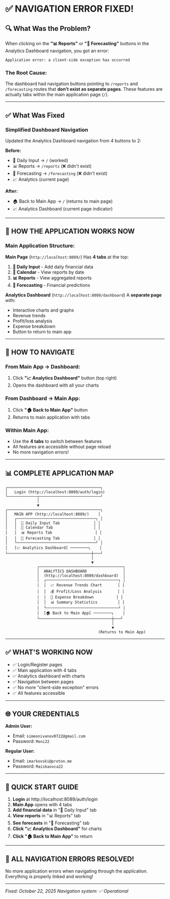 # ✅ NAVIGATION ERROR FIXED!

## 🔍 What Was the Problem?

When clicking on the **"📊 Reports"** or **"🔮 Forecasting"** buttons in the Analytics Dashboard navigation, you got an error:

```
Application error: a client-side exception has occurred
```

### **The Root Cause:**
The dashboard had navigation buttons pointing to `/reports` and `/forecasting` routes that **don't exist as separate pages**. These features are actually tabs within the main application page (`/`).

---

## ✅ What Was Fixed

### **Simplified Dashboard Navigation**
Updated the Analytics Dashboard navigation from 4 buttons to 2:

**Before:**
- 📝 Daily Input → `/` (worked)
- 📊 Reports → `/reports` (❌ didn't exist)
- 🔮 Forecasting → `/forecasting` (❌ didn't exist)
- 📈 Analytics (current page)

**After:**
- 🏠 Back to Main App → `/` (returns to main page)
- 📈 Analytics Dashboard (current page indicator)

---

## 🎯 HOW THE APPLICATION WORKS NOW

### **Main Application Structure:**

**Main Page** (`http://localhost:8089/`)
Has **4 tabs** at the top:
1. **📝 Daily Input** - Add daily financial data
2. **📅 Calendar** - View reports by date
3. **📊 Reports** - View aggregated reports
4. **🔮 Forecasting** - Financial predictions

**Analytics Dashboard** (`http://localhost:8089/dashboard`)
A **separate page** with:
- Interactive charts and graphs
- Revenue trends
- Profit/loss analysis
- Expense breakdown
- Button to return to main app

---

## 🚀 HOW TO NAVIGATE

### **From Main App → Dashboard:**
1. Click **"📈 Analytics Dashboard"** button (top right)
2. Opens the dashboard with all your charts

### **From Dashboard → Main App:**
1. Click **"🏠 Back to Main App"** button
2. Returns to main application with tabs

### **Within Main App:**
- Use the **4 tabs** to switch between features
- All features are accessible without page reload
- No more navigation errors!

---

## 📊 COMPLETE APPLICATION MAP

```
┌─────────────────────────────────────────┐
│   Login (http://localhost:8089/auth/login)
└─────────────┬───────────────────────────┘
              │
              ▼
┌─────────────────────────────────────────┐
│   MAIN APP (http://localhost:8089/)    │
│   ┌───────────────────────────────────┐ │
│   │  📝 Daily Input Tab               │ │
│   │  📅 Calendar Tab                  │ │
│   │  📊 Reports Tab                   │ │
│   │  🔮 Forecasting Tab               │ │
│   └───────────────────────────────────┘ │
│   [📈 Analytics Dashboard] ────────┐    │
└─────────────────────────────────────┼───┘
                                      │
                                      ▼
              ┌─────────────────────────────────────┐
              │  ANALYTICS DASHBOARD                │
              │  (http://localhost:8089/dashboard)  │
              │  ┌────────────────────────────────┐ │
              │  │  📈 Revenue Trends Chart       │ │
              │  │  💰 Profit/Loss Analysis       │ │
              │  │  💸 Expense Breakdown          │ │
              │  │  📊 Summary Statistics         │ │
              │  └────────────────────────────────┘ │
              │  [🏠 Back to Main App] ────────┐    │
              └────────────────────────────────┼───┘
                                               │
                                               ▼
                                         (Returns to Main App)
```

---

## ✅ WHAT'S WORKING NOW

- ✅ Login/Register pages
- ✅ Main application with 4 tabs
- ✅ Analytics dashboard with charts
- ✅ Navigation between pages
- ✅ No more "client-side exception" errors
- ✅ All features accessible

---

## 🌐 YOUR CREDENTIALS

**Admin User:**
- Email: `simeonivanov0722@gmail.com`
- Password: `Moni22`

**Regular User:**
- Email: `imarkovski@proton.me`
- Password: `Maiskaovca22`

---

## 🎯 QUICK START GUIDE

1. **Login** at http://localhost:8089/auth/login
2. **Main App** opens with 4 tabs
3. **Add financial data** in "📝 Daily Input" tab
4. **View reports** in "📊 Reports" tab
5. **See forecasts** in "🔮 Forecasting" tab
6. **Click "📈 Analytics Dashboard"** for charts
7. **Click "🏠 Back to Main App"** to return

---

## 🎉 ALL NAVIGATION ERRORS RESOLVED!

No more application errors when navigating through the application. Everything is properly linked and working!

---

*Fixed: October 22, 2025*
*Navigation system: ✅ Operational*
